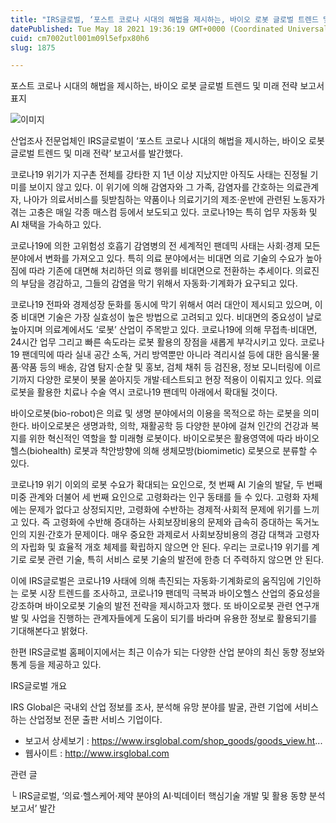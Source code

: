 ```yaml
---
title: "IRS글로벌, ‘포스트 코로나 시대의 해법을 제시하는, 바이오 로봇 글로벌 트렌드 및 미래 전략’ 보고서 발간"
datePublished: Tue May 18 2021 19:36:19 GMT+0000 (Coordinated Universal Time)
cuid: cm7002utl001m09l5efpx80h6
slug: 1875

---
```



포스트 코로나 시대의 해법을 제시하는, 바이오 로봇 글로벌 트렌드 및 미래 전략 보고서 표지

![이미지](https://cdn.hashnode.com/res/hashnode/image/upload/v1739249218455/963b0967-e2ce-4241-8dbc-30fbb19fa662.jpeg)

산업조사 전문업체인 IRS글로벌이 ‘포스트 코로나 시대의 해법을 제시하는, 바이오 로봇 글로벌 트렌드 및 미래 전략’ 보고서를 발간했다.

코로나19 위기가 지구촌 전체를 강타한 지 1년 이상 지났지만 아직도 사태는 진정될 기미를 보이지 않고 있다. 이 위기에 의해 감염자와 그 가족, 감염자를 간호하는 의료관계자, 나아가 의료서비스를 뒷받침하는 약품이나 의료기기의 제조·운반에 관련된 노동자가 겪는 고충은 매일 각종 매스컴 등에서 보도되고 있다. 코로나19는 특히 업무 자동화 및 AI 채택을 가속하고 있다.

코로나19에 의한 고위험성 호흡기 감염병의 전 세계적인 팬데믹 사태는 사회·경제 모든 분야에서 변화를 가져오고 있다. 특히 의료 분야에서는 비대면 의료 기술의 수요가 높아짐에 따라 기존에 대면해 처리하던 의료 행위를 비대면으로 전환하는 추세이다. 의료진의 부담을 경감하고, 그들의 감염을 막기 위해서 자동화·기계화가 요구되고 있다.

코로나19 전파와 경제성장 둔화를 동시에 막기 위해서 여러 대안이 제시되고 있으며, 이 중 비대면 기술은 가장 실효성이 높은 방법으로 고려되고 있다. 비대면의 중요성이 날로 높아지며 의료계에서도 ‘로봇’ 산업이 주목받고 있다. 코로나19에 의해 무접촉·비대면, 24시간 업무 그리고 빠른 속도라는 로봇 활용의 장점을 새롭게 부각시키고 있다. 코로나19 팬데믹에 따라 실내 공간 소독, 거리 방역뿐만 아니라 격리시설 등에 대한 음식물·물품·약품 등의 배송, 감염 탐지·순찰 및 홍보, 검체 채취 등 검진용, 정보 모니터링에 이르기까지 다양한 로봇이 봇물 쏟아지듯 개발·테스트되고 현장 적용이 이뤄지고 있다. 의료로봇을 활용한 치료나 수술 역시 코로나19 팬데믹 아래에서 확대될 것이다.

바이오로봇(bio-robot)은 의료 및 생명 분야에서의 이용을 목적으로 하는 로봇을 의미한다. 바이오로봇은 생명과학, 의학, 재활공학 등 다양한 분야에 걸쳐 인간의 건강과 복지를 위한 혁신적인 역할을 할 미래형 로봇이다. 바이오로봇은 활용영역에 따라 바이오헬스(biohealth) 로봇과 착안방향에 의해 생체모방(biomimetic) 로봇으로 분류할 수 있다.

코로나19 위기 이외의 로봇 수요가 확대되는 요인으로, 첫 번째 AI 기술의 발달, 두 번째 미중 관계와 더불어 세 번째 요인으로 고령화라는 인구 동태를 들 수 있다. 고령화 자체에는 문제가 없다고 상정되지만, 고령화에 수반하는 경제적·사회적 문제에 위기를 느끼고 있다. 즉 고령화에 수반해 증대하는 사회보장비용의 문제와 급속히 증대하는 독거노인의 지원·간호가 문제이다. 매우 중요한 과제로서 사회보장비용의 경감 대책과 고령자의 자립화 및 효율적 개호 체제를 확립하지 않으면 안 된다. 우리는 코로나19 위기를 계기로 로봇 관련 기술, 특히 서비스 로봇 기술의 발전에 한층 더 주력하지 않으면 안 된다.

이에 IRS글로벌은 코로나19 사태에 의해 촉진되는 자동화·기계화로의 움직임에 기인하는 로봇 시장 트렌드를 조사하고, 코로나19 팬데믹 극복과 바이오헬스 산업의 중요성을 강조하며 바이오로봇 기술의 발전 전략을 제시하고자 했다. 또 바이오로봇 관련 연구개발 및 사업을 진행하는 관계자들에게 도움이 되기를 바라며 유용한 정보로 활용되기를 기대해본다고 밝혔다.

한편 IRS글로벌 홈페이지에서는 최근 이슈가 되는 다양한 산업 분야의 최신 동향 정보와 통계 등을 제공하고 있다.

IRS글로벌 개요

IRS Global은 국내외 산업 정보를 조사, 분석해 유망 분야를 발굴, 관련 기업에 서비스하는 산업정보 전문 출판 서비스 기업이다.

- 보고서 상세보기 : https://www.irsglobal.com/shop_goods/goods_view.ht...
- 웹사이트 : http://www.irsglobal.com

관련 글

└ IRS글로벌, ‘의료·헬스케어·제약 분야의 AI·빅데이터 핵심기술 개발 및 활용 동향 분석 보고서’ 발간